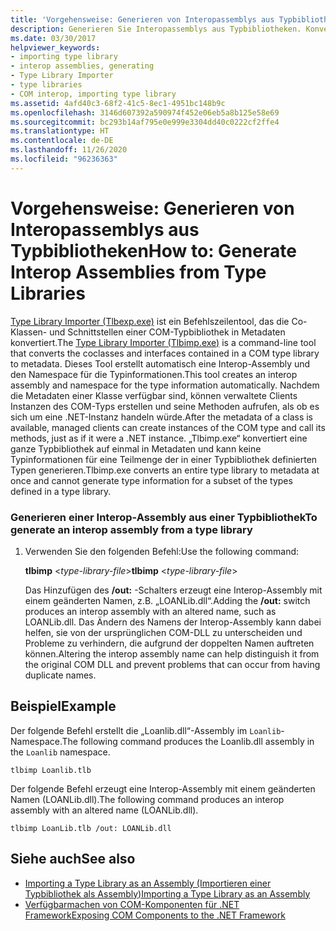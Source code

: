 ```yaml
---
title: 'Vorgehensweise: Generieren von Interopassemblys aus Typbibliotheken'
description: Generieren Sie Interopassemblys aus Typbibliotheken. Konvertieren Sie mit dem Type Library Importer-Tool (Tlbimp.exe) Co-Klassen und Schnittstellen aus einer COM-Typbibliothek in Metadaten.
ms.date: 03/30/2017
helpviewer_keywords:
- importing type library
- interop assemblies, generating
- Type Library Importer
- type libraries
- COM interop, importing type library
ms.assetid: 4afd40c3-68f2-41c5-8ec1-4951bc148b9c
ms.openlocfilehash: 3146d607392a590974f452e06eb5a8b125e58e69
ms.sourcegitcommit: bc293b14af795e0e999e3304dd40c0222cf2ffe4
ms.translationtype: HT
ms.contentlocale: de-DE
ms.lasthandoff: 11/26/2020
ms.locfileid: "96236363"
---
```

# <a name="how-to-generate-interop-assemblies-from-type-libraries"></a><span data-ttu-id="c5fc9-104">Vorgehensweise: Generieren von Interopassemblys aus Typbibliotheken</span><span class="sxs-lookup"><span data-stu-id="c5fc9-104">How to: Generate Interop Assemblies from Type Libraries</span></span>

<span data-ttu-id="c5fc9-105">[Type Library Importer (Tlbexp.exe)](../tools/tlbimp-exe-type-library-importer.md) ist ein Befehlszeilentool, das die Co-Klassen- und Schnittstellen einer COM-Typbibliothek in Metadaten konvertiert.</span><span class="sxs-lookup"><span data-stu-id="c5fc9-105">The [Type Library Importer (Tlbimp.exe)](../tools/tlbimp-exe-type-library-importer.md) is a command-line tool that converts the coclasses and interfaces contained in a COM type library to metadata.</span></span> <span data-ttu-id="c5fc9-106">Dieses Tool erstellt automatisch eine Interop-Assembly und den Namespace für die Typinformationen.</span><span class="sxs-lookup"><span data-stu-id="c5fc9-106">This tool creates an interop assembly and namespace for the type information automatically.</span></span> <span data-ttu-id="c5fc9-107">Nachdem die Metadaten einer Klasse verfügbar sind, können verwaltete Clients Instanzen des COM-Typs erstellen und seine Methoden aufrufen, als ob es sich um eine .NET-Instanz handeln würde.</span><span class="sxs-lookup"><span data-stu-id="c5fc9-107">After the metadata of a class is available, managed clients can create instances of the COM type and call its methods, just as if it were a .NET instance.</span></span> <span data-ttu-id="c5fc9-108">„Tlbimp.exe“ konvertiert eine ganze Typbibliothek auf einmal in Metadaten und kann keine Typinformationen für eine Teilmenge der in einer Typbibliothek definierten Typen generieren.</span><span class="sxs-lookup"><span data-stu-id="c5fc9-108">Tlbimp.exe converts an entire type library to metadata at once and cannot generate type information for a subset of the types defined in a type library.</span></span>  
  
### <a name="to-generate-an-interop-assembly-from-a-type-library"></a><span data-ttu-id="c5fc9-109">Generieren einer Interop-Assembly aus einer Typbibliothek</span><span class="sxs-lookup"><span data-stu-id="c5fc9-109">To generate an interop assembly from a type library</span></span>  
  
1. <span data-ttu-id="c5fc9-110">Verwenden Sie den folgenden Befehl:</span><span class="sxs-lookup"><span data-stu-id="c5fc9-110">Use the following command:</span></span>  
  
     <span data-ttu-id="c5fc9-111">**tlbimp** \<*type-library-file*></span><span class="sxs-lookup"><span data-stu-id="c5fc9-111">**tlbimp** \<*type-library-file*></span></span>  
  
     <span data-ttu-id="c5fc9-112">Das Hinzufügen des **/out:** -Schalters erzeugt eine Interop-Assembly mit einem geänderten Namen, z.B. „LOANLib.dll“.</span><span class="sxs-lookup"><span data-stu-id="c5fc9-112">Adding the **/out:** switch produces an interop assembly with an altered name, such as LOANLib.dll.</span></span> <span data-ttu-id="c5fc9-113">Das Ändern des Namens der Interop-Assembly kann dabei helfen, sie von der ursprünglichen COM-DLL zu unterscheiden und Probleme zu verhindern, die aufgrund der doppelten Namen auftreten können.</span><span class="sxs-lookup"><span data-stu-id="c5fc9-113">Altering the interop assembly name can help distinguish it from the original COM DLL and prevent problems that can occur from having duplicate names.</span></span>  
  
## <a name="example"></a><span data-ttu-id="c5fc9-114">Beispiel</span><span class="sxs-lookup"><span data-stu-id="c5fc9-114">Example</span></span>  

 <span data-ttu-id="c5fc9-115">Der folgende Befehl erstellt die „Loanlib.dll“-Assembly im `Loanlib`-Namespace.</span><span class="sxs-lookup"><span data-stu-id="c5fc9-115">The following command produces the Loanlib.dll assembly in the `Loanlib` namespace.</span></span>  
  
```console  
tlbimp Loanlib.tlb  
```  
  
 <span data-ttu-id="c5fc9-116">Der folgende Befehl erzeugt eine Interop-Assembly mit einem geänderten Namen (LOANLib.dll).</span><span class="sxs-lookup"><span data-stu-id="c5fc9-116">The following command produces an interop assembly with an altered name (LOANLib.dll).</span></span>  
  
```console  
tlbimp LoanLib.tlb /out: LOANLib.dll  
```  
  
## <a name="see-also"></a><span data-ttu-id="c5fc9-117">Siehe auch</span><span class="sxs-lookup"><span data-stu-id="c5fc9-117">See also</span></span>

- [<span data-ttu-id="c5fc9-118">Importing a Type Library as an Assembly (Importieren einer Typbibliothek als Assembly)</span><span class="sxs-lookup"><span data-stu-id="c5fc9-118">Importing a Type Library as an Assembly</span></span>](importing-a-type-library-as-an-assembly.md)
- [<span data-ttu-id="c5fc9-119">Verfügbarmachen von COM-Komponenten für .NET Framework</span><span class="sxs-lookup"><span data-stu-id="c5fc9-119">Exposing COM Components to the .NET Framework</span></span>](exposing-com-components.md)
